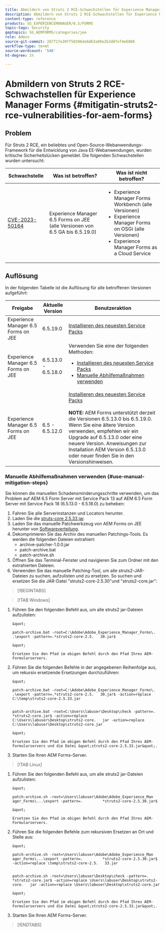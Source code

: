 ```yaml
---
title: Abmildern von Struts 2 RCE-Schwachstellen für Experience Manager Forms
description: Abmildern von Struts 2 RCE-Schwachstellen für Experience Manager Forms
content-type: reference
products: SG_EXPERIENCEMANAGER/6.5/FORMS
topic-tags: Security
geptopics: SG_AEMFORMS/categories/jee
role: Admin
source-git-commit: 287717e39ff58396de6d63a89e2b3d8fef4e6888
workflow-type: tm+mt
source-wordcount: '546'
ht-degree: 1%

---
```



# Abmildern von Struts 2 RCE-Schwachstellen für Experience Manager Forms {#mitigatin-struts2-rce-vulnerabilities-for-aem-forms}

## Problem

Für Struts 2 RCE, ein beliebtes und Open-Source-Webanwendungs-Framework für die Entwicklung von Java EE-Webanwendungen, wurden kritische Sicherheitslücken gemeldet. Die folgenden Schwachstellen wurden untersucht:

| Schwachstelle | Was ist betroffen? | Was ist nicht betroffen? |
|---|---|---|
| [CVE-2023-50164](https://cve.mitre.org/cgi-bin/cvename.cgi?name=2023-50164) | Experience Manager 6.5 Forms on JEE (alle Versionen von 6.5 GA bis 6.5.19.0) | <ul><li> Experience Manager Forms Workbench (alle Versionen)</li> <li> Experience Manager Forms on OSGi (alle Versionen) </li> <li> Experience Manager Forms as a Cloud Service </li> <ul> |

## Auflösung

In der folgenden Tabelle ist die Auflösung für alle betroffenen Versionen aufgeführt:

| Freigabe | Aktuelle Version | Benutzeraktion |
|---|---|---|
| Experience Manager 6.5 Forms on JEE | 6.5.19.0 | [Installieren des neuesten Service Packs](https://experienceleague.adobe.com/docs/experience-manager-65/release-notes/aem-forms-current-service-pack-installation-instructions.html?lang=de) |
| Experience Manager 6.5 Forms on JEE | 6.5.13.0 - 6.5.18.0 | Verwenden Sie eine der folgenden Methoden: <ul><li>  <a href="https://experienceleague.adobe.com/docs/experience-manager-65/release-notes/aem-forms-current-service-pack-installation-instructions.html?lang=de"> Installieren des neuesten Service Packs </a> </li> <li> <a href ="#use-manual-mitigation-steps"> Manuelle Abhilfemaßnahmen verwenden </a> |
| Experience Manager 6.5 Forms on JEE | 6.5 - 6.5.12.0 | [Installieren des neuesten Service Packs](https://experienceleague.adobe.com/docs/experience-manager-65/release-notes/aem-forms-current-service-pack-installation-instructions.html?lang=de)  </br> </br> **NOTE:** AEM Forms unterstützt derzeit die Versionen 6.5.13.0 bis 6.5.19.0. Wenn Sie eine ältere Version verwenden, empfehlen wir ein Upgrade auf 6.5.13.0 oder eine neuere Version. Anweisungen zur Installation AEM Version 6.5.13.0 oder neuer finden Sie in den Versionshinweisen. |

### Manuelle Abhilfemaßnahmen verwenden {#use-manual-mitigation-steps}

Sie können die manuellen Schadensminderungsschritte verwenden, um das Problem auf AEM 6.5 Form Server mit Service Pack 13 auf AEM 6.5 Form Server mit Service Pack 18 (6.5.13.0 - 6.5.18.0) zu beheben:

1. Fahren Sie alle Serverinstanzen und Locators herunter.
1. Laden Sie die [struts-core 2.5.33 jar](https://repo1.maven.org/maven2/org/apache/struts/struts2-core/2.5.33/struts2-core-2.5.33.jar).
1. Laden Sie das manuelle Patchwerkzeug von AEM Forms on JEE herunter von [Softwareverteilung](https://experience.adobe.com/#/downloads/content/software-distribution/en/aem.html?package=/content/software-distribution/en/details.html/content/dam/aem/public/adobe/packages/cq650/servicepack/fd/patch_utility/archive-patcher-1.0.0.zip).
1. Dekomprimieren Sie das Archiv des manuellen Patchings-Tools. Es werden die folgenden Dateien extrahiert:
   * archive-patcher-1.0.0.jar
   * patch-archive.bat
   * patch-archive.sh
1. Öffnen Sie das Terminal-Fenster und navigieren Sie zum Ordner mit den extrahierten Dateien.
1. Verwenden Sie das manuelle Patching-Tool, um alle struts2-JAR-Dateien zu suchen, aufzulisten und zu ersetzen. So suchen und ersetzen Sie die JAR-Datei &quot;struts2-core-2.5.30&quot;und &quot;struts2-core.jar&quot;:


>[!BEGINTABS]

>[!TAB Windows]

1. Führen Sie den folgenden Befehl aus, um alle struts2 jar-Dateien aufzulisten:

       &quot;
       
       patch-archive.bat -root=C:\Adobe\Adobe_Experience_Manager_Forms\. .\export -pattern=.*struts2-core-2.5.   30.jar$
       
       &quot;
       
       Ersetzen Sie den Pfad im obigen Befehl durch den Pfad Ihres AEM-Formularservers.
   
1. Führen Sie die folgenden Befehle in der angegebenen Reihenfolge aus, um rekursiv ersetzende Ersetzungen durchzuführen:

       &quot;
       
       patch-archive.bat -root=C:\Adobe\Adobe_Experience_Manager_Forms\. .\export -pattern=.*struts2-core-2.5.   30.jar$ -action=replace C:\temp\struts2-core-2.5.33.jar
       
       
       patch-archive.bat -root=C:\Users\labuser\Desktop\check -pattern=.         *struts2-core.jar$ -action=replace C:\Users\labuser\Desktop\struts2-core.   jar -action=replace C:\Users\labuser\Desktop\struts2-core.jar
       
       &quot;
       
       Ersetzen Sie den Pfad im obigen Befehl durch den Pfad Ihres AEM-Formularservers und die Datei &quot;struts2-core-2.5.33.jar&quot;.
   
1. Starten Sie Ihren AEM Forms-Server.


>[!TAB Linux]

1. Führen Sie den folgenden Befehl aus, um alle struts2 jar-Dateien aufzulisten:

       &quot;
       
       patch-archive.sh -root=\Users\labuser\Adobe\Adobe_Experience_Man ager_Forms\...\export -pattern=.         *struts2-core-2.5.30.jar$
       
       &quot;
       
       Ersetzen Sie den Pfad im obigen Befehl durch den Pfad Ihres AEM-Formularservers.
   
1. Führen Sie die folgenden Befehle zum rekursiven Ersetzen an Ort und Stelle aus:

       &quot;
       
       patch-archive.sh -root=\Users\labuser\Adobe\Adobe_Experience_Man ager_Forms\...\export -pattern=.         *struts2-core-2.5.30.jar$ -action=replace \temp\struts2-core-2.5.   33.jar
       
       
       patch-archive.sh -root=\Users\labuser\Desktop\check -pattern=.   *struts2-core.jar$ -action=replace \Users\labuser\Desktop\struts2-core.   jar -action=replace \Users\labuser\Desktop\struts2-core.jar
       
       &quot;
       
       Ersetzen Sie den Pfad im obigen Befehl durch den Pfad Ihres AEM-Formularservers und die Datei &quot;struts2-core-2.5.33.jar&quot;.
   
1. Starten Sie Ihren AEM Forms-Server.

>[!ENDTABS]




<!-- 
### Manual patching tool 


>[!BEGINTABS]

>[!TAB Windows]

    ```
    
    patch-archive.bat [-root=dir-or-file] [-pattern=regex] [-action=list(default)|delete|replace <replacement-file>]

    ```

* **dir-or-file**: Specifies path of directory containing multiple archives to patch. The default path for AEM Forms on JEE is <>. 
* **regex**: Specifies regular expression identifying a file or an archive entry to patch. It is tested against each file's or archive entry's absolute path. For example, the pattern `.*struts2-core-2.5.30.jar$` search for all the lines that end with the exact string `struts2-core-2.5.30.jar`.
* **list**: Lists the matched files or archive entries. It recursively searches for and reports all instances of the supplied pattern matched in any entry present in any archive file (zip/jar/war/ear) inside the supplied root directory. No changes are made to any file. It is the default action of the tool, when no action is specified.
* **delete**: Deletes the matched files or archive entries. If the matched entity is an archive, deletion happens before traversing it. This prevents any potentially matching entries inside it from being reported.  
* **replace**: Substitutes the matched files or archive entries with the supplied replacement. If the matched entity is an archive, replacement happens before traversing it. This prevents any potentially matching entries inside it from being reported.

>[!TAB macOS]

    ```
    
    patch-archive.sh [-root=dir-or-file] [-pattern=regex] [-action=list(default)|delete|replace <replacement-file>]

    ```

* **dir-or-file**: Specifies path of directory containing multiple archives to patch. The default path for AEM Forms on JEE is <>. 
* **regex**: Specifies regular expression identifying a file or an archive entry to patch. It is tested against each file's or archive entry's absolute path. For example, the pattern `.*struts2-core-2.5.30.jar$` search for all the lines that end with the exact string `struts2-core-2.5.30.jar`.
* **list**: Lists the matched files or archive entries. It recursively searches for and reports all instances of the supplied pattern matched in any entry present in any archive file (zip/jar/war/ear) inside the supplied root directory. No changes are made to any file. It is the default action of the tool, when no action is specified.
* **delete**: Deletes the matched files or archive entries. If the matched entity is an archive, deletion happens before traversing it. This prevents any potentially matching entries inside it from being reported.  
* **replace**: Substitutes the matched files or archive entries with the supplied replacement. If the matched entity is an archive, replacement happens before traversing it. This prevents any potentially matching entries inside it from being reported.  

>[!TAB Linux]

    ```
    
    patch-archive.sh [-root=dir-or-file] [-pattern=regex] [-action=list(default)|delete|replace <replacement-file>]

    ```

* **dir-or-file**: Specifies path of directory containing multiple archives to patch. The default path for AEM Forms on JEE is <>. 
* **regex**: Specifies regular expression identifying a file or an archive entry to patch. It is tested against each file's or archive entry's absolute path. For example, the pattern `.*struts2-core-2.5.30.jar$` search for all the lines that end with the exact string `struts2-core-2.5.30.jar`.
* **list**: Lists the matched files or archive entries. It recursively searches for and reports all instances of the supplied pattern matched in any entry present in any archive file (zip/jar/war/ear) inside the supplied root directory. No changes are made to any file. It is the default action of the tool, when no action is specified.
* **delete**: Deletes the matched files or archive entries. If the matched entity is an archive, deletion happens before traversing it. This prevents any potentially matching entries inside it from being reported.  
* **replace**: Substitutes the matched files or archive entries with the supplied replacement. If the matched entity is an archive, replacement happens before traversing it. This prevents any potentially matching entries inside it from being reported.  



>[!ENDTABS]









-->